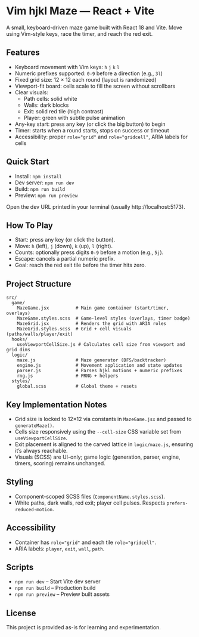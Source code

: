 # Vim hjkl Maze — React + Vite

A small, keyboard-driven maze game built with React 18 and Vite. Move using Vim-style keys, race the timer, and reach the red exit.

## Features

- Keyboard movement with Vim keys: `h` `j` `k` `l`
- Numeric prefixes supported: `0-9` before a direction (e.g., `3l`)
- Fixed grid size: 12 × 12 each round (layout is randomized)
- Viewport-fit board: cells scale to fill the screen without scrollbars
- Clear visuals:
  - Path cells: solid white
  - Walls: dark blocks
  - Exit: solid red tile (high contrast)
  - Player: green with subtle pulse animation
- Any-key start: press any key (or click the big button) to begin
- Timer: starts when a round starts, stops on success or timeout
- Accessibility: proper `role="grid"` and `role="gridcell"`, ARIA labels for cells

## Quick Start

- Install: `npm install`
- Dev server: `npm run dev`
- Build: `npm run build`
- Preview: `npm run preview`

Open the dev URL printed in your terminal (usually http://localhost:5173).

## How To Play

- Start: press any key (or click the button).
- Move: `h` (left), `j` (down), `k` (up), `l` (right).
- Counts: optionally press digits `0-9` before a motion (e.g., `5j`).
- Escape: cancels a partial numeric prefix.
- Goal: reach the red exit tile before the timer hits zero.

## Project Structure

```
src/
  game/
    MazeGame.jsx          # Main game container (start/timer, overlays)
    MazeGame.styles.scss  # Game-level styles (overlays, timer badge)
    MazeGrid.jsx          # Renders the grid with ARIA roles
    MazeGrid.styles.scss  # Grid + cell visuals (paths/walls/player/exit)
  hooks/
    useViewportCellSize.js # Calculates cell size from viewport and grid dims
  logic/
    maze.js               # Maze generator (DFS/backtracker)
    engine.js             # Movement application and state updates
    parser.js             # Parses hjkl motions + numeric prefixes
    rng.js                # PRNG + helpers
  styles/
    global.scss           # Global theme + resets
```

## Key Implementation Notes

- Grid size is locked to 12×12 via constants in `MazeGame.jsx` and passed to `generateMaze()`.
- Cells size responsively using the `--cell-size` CSS variable set from `useViewportCellSize`.
- Exit placement is aligned to the carved lattice in `logic/maze.js`, ensuring it’s always reachable.
- Visuals (SCSS) are UI-only; game logic (generation, parser, engine, timers, scoring) remains unchanged.

## Styling

- Component-scoped SCSS files (`ComponentName.styles.scss`).
- White paths, dark walls, red exit; player cell pulses. Respects `prefers-reduced-motion`.

## Accessibility

- Container has `role="grid"` and each tile `role="gridcell"`.
- ARIA labels: `player`, `exit`, `wall`, `path`.

## Scripts

- `npm run dev` – Start Vite dev server
- `npm run build` – Production build
- `npm run preview` – Preview built assets

## License

This project is provided as-is for learning and experimentation.
